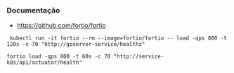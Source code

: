 ### Documentação

- https://github.com/fortio/fortio

```
 kubectl run -it fortio --rm --image=fortio/fortio -- load -qps 800 -t 120s -c 70 "http://goserver-service/healthz"
```

```
fortio load -qps 800 -t 60s -c 70 "http://service-k8s/api/actuator/health"
```
